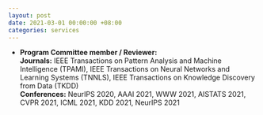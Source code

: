 ```yaml
---
layout: post
date: 2021-03-01 00:00:00 +08:00
categories: services
---
```

* **Program Committee member / Reviewer:**  
**Journals:** IEEE Transactions on Pattern Analysis and Machine Intelligence (TPAMI), IEEE Transactions on Neural Networks and Learning Systems (TNNLS), IEEE Transactions on Knowledge Discovery from Data (TKDD)  
**Conferences:** NeurIPS 2020, AAAI 2021, WWW 2021, AISTATS 2021, CVPR 2021, ICML 2021, KDD 2021, NeurIPS 2021



